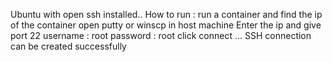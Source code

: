 Ubuntu with open ssh installed..
How to run :
  run a container and find the ip of the container
  open putty or winscp in host machine
  Enter the ip and give port 22 
  username : root
  password : root
  click connect ...
  SSH connection can be created successfully
